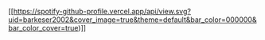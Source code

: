 
[[https://spotify-github-profile.vercel.app/api/view.svg?uid=barkeser2002&cover_image=true&theme=default&bar_color=000000&bar_color_cover=true)]]
